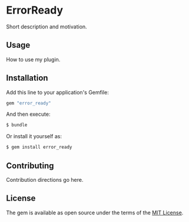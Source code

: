 # ErrorReady
Short description and motivation.

## Usage
How to use my plugin.

## Installation
Add this line to your application's Gemfile:

```ruby
gem "error_ready"
```

And then execute:
```bash
$ bundle
```

Or install it yourself as:
```bash
$ gem install error_ready
```

## Contributing
Contribution directions go here.

## License
The gem is available as open source under the terms of the [MIT License](https://opensource.org/licenses/MIT).

